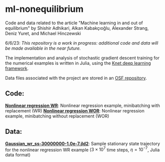# ml-nonequilibrium
Code and data related to the article "Machine learning in and out of equilibrium"
by Shishir Adhikari, Alkan Kabakçıoğlu, Alexander Strang, Deniz Yuret, and Michael Hinczewski

6/6/23: *This repository is a work in progress: additional code and data will be made available in the near future.*

The implementation and analysis of stochastic gradient descent training for the numerical examples is written in Julia, using the [Knet deep learning framework](https://github.com/denizyuret/Knet.jl).

Data files associated with the project are stored in an [OSF repository](https://doi.org/10.17605/OSF.IO/VN6A8).

## Code:

[**Nonlinear regression WR**](https://github.com/hincz-lab/ml-nonequilibrium/tree/main/Nonlinear%20regression%20WR): Nonlinear regression example, minibatching with replacement (WR)
[**Nonlinear regression WOR**](https://github.com/hincz-lab/ml-nonequilibrium/tree/main/Nonlinear%20regression%20WOR): Nonlinear regression example, minibatching without replacement (WOR)

## Data:

[**Gaussian_wr_ss-30000000-1.0e-7.jld2**](https://osf.io/vk7yu): Sample stationary state trajectory for the nonlinear regression WR example ($3 \times 10^7$ time steps, $\eta = 10^{-7}$, Julia data format)

